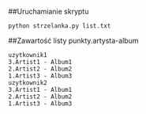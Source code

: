 ##Uruchamianie skryptu
```shell script
python strzelanka.py list.txt
```
##Zawartość listy
punkty.artysta-album
```
uzytkownik1
3.Artist1 - Album1
2.Artist2 - Album2
1.Artist3 - Album3
uzytkownik2
3.Artist1 - Album1
2.Artist2 - Album2
1.Artist3 - Album3
```